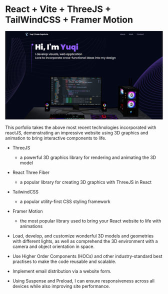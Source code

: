 # React + Vite + ThreeJS + TailWindCSS + Framer Motion

![Alt text](./public/markdown_website_demo.png "porfolio img demo")

This porfolio takes the above most recent technologies incorporated with reactJS, demenstrating an impressive website using 3D graphics and animation to bring interactive components to life.

- ThreeJS 
    - a powerful 3D graphics library for rendering and animating the 3D model
- React Three Fiber 
    - a popular library for creating 3D graphics with ThreeJS in React
- TailwindCSS 
    - a popular utility-first CSS styling framework
- Framer Motion 
    - the most popular library used to bring your React website to life with animations

- Load, develop, and customize wonderful 3D models and geometries with different lights, as well as comprehend the 3D environment with a camera and object orientation in space.
- Use Higher Order Components (HOCs) and other industry-standard best practises to make the code reusable and scalable.
- Implement email distribution via a website form.
- Using Suspense and Preload, I can ensure responsiveness across all devices while also improving site performance.

